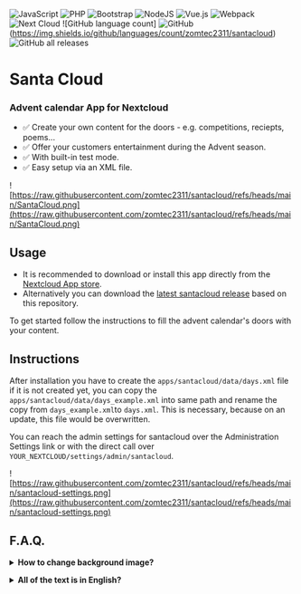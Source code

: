 ![JavaScript](https://img.shields.io/badge/javascript-%23323330.svg?logo=javascript&logoColor=%23F7DF1E) ![PHP](https://img.shields.io/badge/php-%23777BB4.svg?logo=php&logoColor=white) ![Bootstrap](https://img.shields.io/badge/bootstrap-%23563D7C.svg?logo=bootstrap&logoColor=white) ![NodeJS](https://img.shields.io/badge/node.js-6DA55F?logo=node.js&logoColor=white) ![Vue.js](https://img.shields.io/badge/vuejs-%2335495e.svg?logo=vuedotjs&logoColor=%234FC08D) ![Webpack](https://img.shields.io/badge/webpack-%238DD6F9.svg?logo=webpack&logoColor=black) ![Next Cloud](https://img.shields.io/badge/Next%20Cloud-0B94DE?logo=nextcloud&logoColor=white) ![GitHub language count] ![GitHub](https://img.shields.io/github/license/zomtec2311/santacloud)(https://img.shields.io/github/languages/count/zomtec2311/santacloud) ![GitHub all releases](https://img.shields.io/github/downloads/zomtec2311/santacloud/total?logo=github)
# Santa Cloud

### Advent calendar App for Nextcloud

- ✅ Create your own content for the doors - e.g. competitions, reciepts, poems...
- ✅ Offer your customers entertainment during the Advent season.
- ✅ With built-in test mode.
- ✅ Easy setup via an XML file.

![https://raw.githubusercontent.com/zomtec2311/santacloud/refs/heads/main/SantaCloud.png](https://raw.githubusercontent.com/zomtec2311/santacloud/refs/heads/main/SantaCloud.png)​

## Usage

- It is recommended to download or install this app directly from the [Nextcloud App store](https://apps.nextcloud.com/apps/santacloud).
- Alternatively you can download the [latest santacloud release](https://github.com/zomtec2311/santacloud/releases) based on this repository.

To get started follow the instructions to fill the advent calendar's doors with your content.

## Instructions
After installation you have to create the `apps/santacloud/data/days.xml` file if it is not created yet, you can copy the `apps/santacloud/data/days_example.xml` into same path and rename the copy from `days_example.xml`to `days.xml`. This is necessary, because on an update, this file would be overwritten.

You can reach the admin settings for santacloud over the Administration Settings link or with the direct call over `YOUR_NEXTCLOUD/settings/admin/santacloud`.

![https://raw.githubusercontent.com/zomtec2311/santacloud/refs/heads/main/santacloud-settings.png](https://raw.githubusercontent.com/zomtec2311/santacloud/refs/heads/main/santacloud-settings.png)

## F.A.Q.

<details>
  <summary><b>How to change background image?</b></summary>

Take an image of your choice jpg-format and save as <code>background.jpg</code> into folder <code>apps/santacloud/img/</code>.

If you want to take another format, you also have to edit <code>css/santacloud-main.css</code> about line 22

```
.cards-wrapper {
background-image: url('../img/background.jpg');
background-size: 100% 100%;
max-width: 800px;
padding: 48px;
}
```

and don't forget to clean up browser cache</details> 

<details>
  <summary><b>All of the text is in English?</b></summary>
	Maybe your language files are missing.
  
  You might want to help translating the app to new languages or report errors in existing translations. So feel free and send me translations.
</details>
